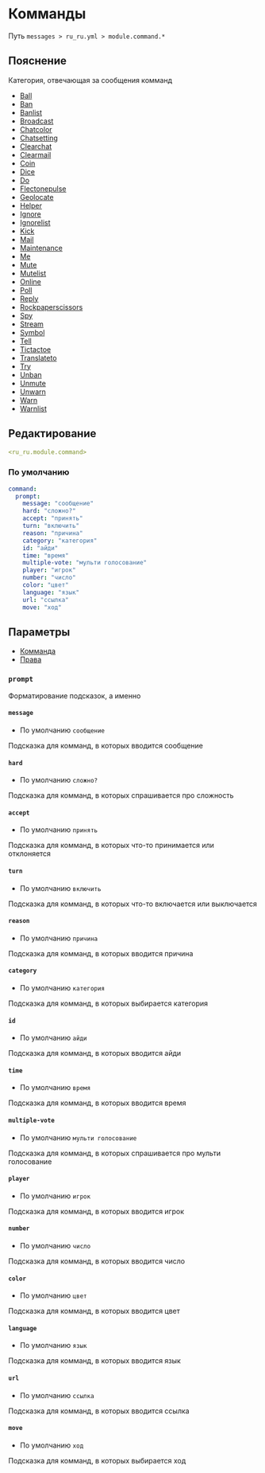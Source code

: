 # Комманды
Путь `messages > ru_ru.yml > module.command.*`

## Пояснение
Категория, отвечающая за сообщения комманд
- [Ball](/ru/messages/ru_ru/module/command/ball/)
- [Ban](/ru/messages/ru_ru/module/command/ban/)
- [Banlist](/ru/messages/ru_ru/module/command/banlist/)
- [Broadcast](/ru/messages/ru_ru/module/command/broadcast/)
- [Chatcolor](/ru/messages/ru_ru/module/command/chatcolor/)
- [Chatsetting](/ru/messages/ru_ru/module/command/chatsetting/)
- [Clearchat](/ru/messages/ru_ru/module/command/clearchat/)
- [Clearmail](/ru/messages/ru_ru/module/command/clearmail/)
- [Coin](/ru/messages/ru_ru/module/command/coin/)
- [Dice](/ru/messages/ru_ru/module/command/dice/)
- [Do](/ru/messages/ru_ru/module/command/do/)
- [Flectonepulse](/ru/messages/ru_ru/module/command/flectonepulse/)
- [Geolocate](/ru/messages/ru_ru/module/command/geolocate/)
- [Helper](/ru/messages/ru_ru/module/command/helper/)
- [Ignore](/ru/messages/ru_ru/module/command/ignore/)
- [Ignorelist](/ru/messages/ru_ru/module/command/ignorelist/)
- [Kick](/ru/messages/ru_ru/module/command/kick/)
- [Mail](/ru/messages/ru_ru/module/command/mail/)
- [Maintenance](/ru/messages/ru_ru/module/command/maintenance/)
- [Me](/ru/messages/ru_ru/module/command/me/)
- [Mute](/ru/messages/ru_ru/module/command/mute/)
- [Mutelist](/ru/messages/ru_ru/module/command/mutelist/)
- [Online](/ru/messages/ru_ru/module/command/online/)
- [Poll](/ru/messages/ru_ru/module/command/poll/)
- [Reply](/ru/messages/ru_ru/module/command/reply/)
- [Rockpaperscissors](/ru/messages/ru_ru/module/command/rockpaperscissors/)
- [Spy](/ru/messages/ru_ru/module/command/spy/)
- [Stream](/ru/messages/ru_ru/module/command/stream/)
- [Symbol](/ru/messages/ru_ru/module/command/symbol/)
- [Tell](/ru/messages/ru_ru/module/command/tell/)
- [Tictactoe](/ru/messages/ru_ru/module/command/tictactoe/)
- [Translateto](/ru/messages/ru_ru/module/command/translateto/)
- [Try](/ru/messages/ru_ru/module/command/try/)
- [Unban](/ru/messages/ru_ru/module/command/unban/)
- [Unmute](/ru/messages/ru_ru/module/command/unmute/)
- [Unwarn](/ru/messages/ru_ru/module/command/unwarn/)
- [Warn](/ru/messages/ru_ru/module/command/warn/)
- [Warnlist](/ru/messages/ru_ru/module/command/warnlist/)

## Редактирование
```yaml
<ru_ru.module.command>
```

### По умолчанию
```yaml
command:
  prompt:
    message: "сообщение"
    hard: "сложно?"
    accept: "принять"
    turn: "включить"
    reason: "причина"
    category: "категория"
    id: "айди"
    time: "время"
    multiple-vote: "мульти голосование"
    player: "игрок"
    number: "число"
    color: "цвет"
    language: "язык"
    url: "ссылка"
    move: "ход"
```

## Параметры

- [Комманда](/ru/commands/module/command/)
- [Права](/ru/permissions/module/command/)

### `prompt`

Форматирование подсказок, а именно

#### `message`
- По умолчанию `сообщение`

Подсказка для комманд, в которых вводится сообщение

#### `hard`
- По умолчанию `сложно?`

Подсказка для комманд, в которых спрашивается про сложность

#### `accept`
- По умолчанию `принять`

Подсказка для комманд, в которых что-то принимается или отклоняется

#### `turn`
- По умолчанию `включить`

Подсказка для комманд, в которых что-то включается или выключается

#### `reason`
- По умолчанию `причина`

Подсказка для комманд, в которых вводится причина

#### `category`
- По умолчанию `категория`

Подсказка для комманд, в которых выбирается категория

#### `id`
- По умолчанию `айди`

Подсказка для комманд, в которых вводится айди

#### `time`
- По умолчанию `время`

Подсказка для комманд, в которых вводится время

#### `multiple-vote`
- По умолчанию `мульти голосование`

Подсказка для комманд, в которых спрашивается про мульти голосование

#### `player`
- По умолчанию `игрок`

Подсказка для комманд, в которых вводится игрок

#### `number`
- По умолчанию `число`

Подсказка для комманд, в которых вводится число

#### `color`
- По умолчанию `цвет`

Подсказка для комманд, в которых вводится цвет

#### `language`
- По умолчанию `язык`

Подсказка для комманд, в которых вводится язык

#### `url`
- По умолчанию `ссылка`

Подсказка для комманд, в которых вводится ссылка

#### `move`
- По умолчанию `ход`

Подсказка для комманд, в которых выбирается ход